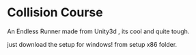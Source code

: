 # Collision Course
An Endless Runner made from Unity3d , its cool and quite tough.

just download the setup for windows! from setup x86 folder.
